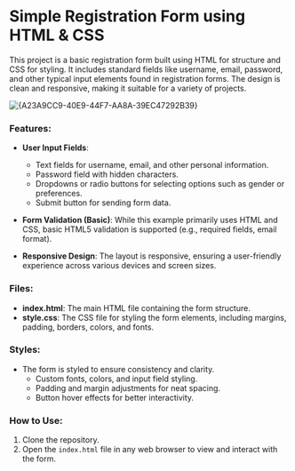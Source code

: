 # Simple Registration Form using HTML & CSS

This project is a basic registration form built using HTML for structure and CSS for styling. It includes standard fields like username, email, password, and other typical input elements found in registration forms. The design is clean and responsive, making it suitable for a variety of projects.

![{A23A9CC9-40E9-44F7-AA8A-39EC47292B39}](https://github.com/user-attachments/assets/772505c5-dc30-430b-8789-2ecbef77611c)


### Features:
- **User Input Fields**: 
  - Text fields for username, email, and other personal information.
  - Password field with hidden characters.
  - Dropdowns or radio buttons for selecting options such as gender or preferences.
  - Submit button for sending form data.
  
- **Form Validation (Basic)**: While this example primarily uses HTML and CSS, basic HTML5 validation is supported (e.g., required fields, email format).

- **Responsive Design**: The layout is responsive, ensuring a user-friendly experience across various devices and screen sizes.

### Files:
- **index.html**: The main HTML file containing the form structure.
- **style.css**: The CSS file for styling the form elements, including margins, padding, borders, colors, and fonts.

### Styles:
- The form is styled to ensure consistency and clarity.
  - Custom fonts, colors, and input field styling.
  - Padding and margin adjustments for neat spacing.
  - Button hover effects for better interactivity.
  
### How to Use:
1. Clone the repository.
2. Open the `index.html` file in any web browser to view and interact with the form.

